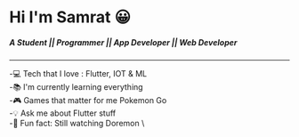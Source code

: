 # Hi I'm Samrat 😀


##### A Student || Programmer || App Developer || Web Developer
___
 
 
-💻 Tech that I love : Flutter, IOT & ML\
-📚 I'm currently learning everything \
-🎮 Games that matter for me Pokemon Go\
-💡 Ask me about Flutter stuff\
-🤣 Fun fact: Still watching Doremon \

